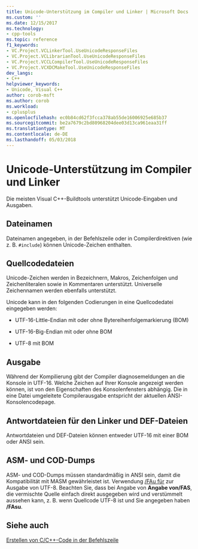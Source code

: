 ```yaml
---
title: Unicode-Unterstützung im Compiler und Linker | Microsoft Docs
ms.custom: ''
ms.date: 12/15/2017
ms.technology:
- cpp-tools
ms.topic: reference
f1_keywords:
- VC.Project.VCLinkerTool.UseUnicodeResponseFiles
- VC.Project.VCLibrarianTool.UseUnicodeResponseFiles
- VC.Project.VCCLCompilerTool.UseUnicodeResponseFiles
- VC.Project.VCXDCMakeTool.UseUnicodeResponseFiles
dev_langs:
- C++
helpviewer_keywords:
- Unicode, Visual C++
author: corob-msft
ms.author: corob
ms.workload:
- cplusplus
ms.openlocfilehash: ec0b84cd62f3fcca378ab55de16006925e685b37
ms.sourcegitcommit: be2a7679c2bd80968204dee03d13ca961eaa31ff
ms.translationtype: MT
ms.contentlocale: de-DE
ms.lasthandoff: 05/03/2018
---
```

# <a name="unicode-support-in-the-compiler-and-linker"></a>Unicode-Unterstützung im Compiler und Linker

Die meisten Visual C++-Buildtools unterstützt Unicode-Eingaben und Ausgaben.

## <a name="filenames"></a>Dateinamen

Dateinamen angegeben, in der Befehlszeile oder in Compilerdirektiven (wie z. B. `#include`) können Unicode-Zeichen enthalten.

## <a name="source-code-files"></a>Quellcodedateien

Unicode-Zeichen werden in Bezeichnern, Makros, Zeichenfolgen und Zeichenliteralen sowie in Kommentaren unterstützt.  Universelle Zeichennamen werden ebenfalls unterstützt.

Unicode kann in den folgenden Codierungen in eine Quellcodedatei eingegeben werden:

- UTF-16-Little-Endian mit oder ohne Bytereihenfolgemarkierung (BOM)

- UTF-16-Big-Endian mit oder ohne BOM

- UTF-8 mit BOM

## <a name="output"></a>Ausgabe

Während der Kompilierung gibt der Compiler diagnosemeldungen an die Konsole in UTF-16.  Welche Zeichen auf Ihrer Konsole angezeigt werden können, ist von den Eigenschaften des Konsolenfensters abhängig.  Die in eine Datei umgeleitete Compilerausgabe entspricht der aktuellen ANSI-Konsolencodepage.

## <a name="linker-response-files-and-def-files"></a>Antwortdateien für den Linker und DEF-Dateien

Antwortdateien und DEF-Dateien können entweder UTF-16 mit einer BOM oder ANSI sein.

## <a name="asm-and-cod-dumps"></a>ASM- und COD-Dumps

ASM- und COD-Dumps müssen standardmäßig in ANSI sein, damit die Kompatibilität mit MASM gewährleistet ist. Verwendung [/FAu für](../../build/reference/fa-fa-listing-file.md) zur Ausgabe von UTF-8. Beachten Sie, dass bei Angabe von **Angabe von/FAS**, die vermischte Quelle einfach direkt ausgegeben wird und verstümmelt aussehen kann, z. B. wenn Quellcode UTF-8 ist und Sie angegeben haben **/FAsu**.

## <a name="see-also"></a>Siehe auch

[Erstellen von C/C++-Code in der Befehlszeile](../../build/building-on-the-command-line.md)